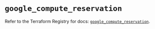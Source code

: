 # `google_compute_reservation`

Refer to the Terraform Registry for docs: [`google_compute_reservation`](https://registry.terraform.io/providers/hashicorp/google-beta/6.18.0/docs/resources/google_compute_reservation).
